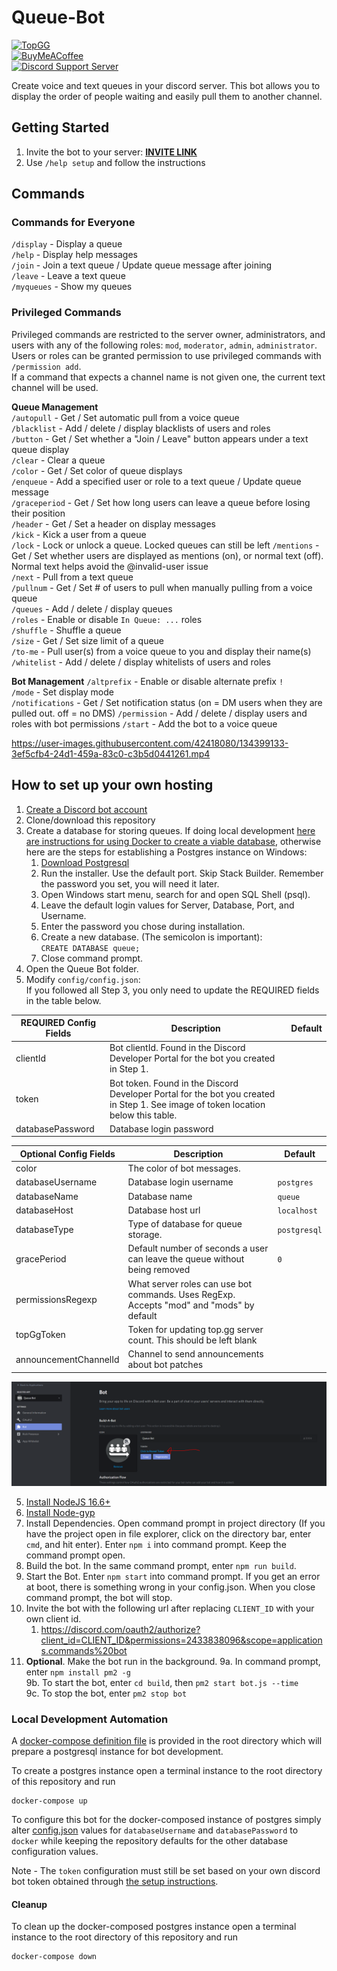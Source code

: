   
# Queue-Bot  
  
[![TopGG](https://top.gg/api/widget/status/679018301543677959.svg?noavatar=true)](https://top.gg/bot/679018301543677959)  
[![BuyMeACoffee](https://img.shields.io/badge/BuyMeACoffee-Donate-ff9004.svg?logo=CoffeeScript&style=flat-square)](https://www.buymeacoffee.com/Arroww)  
[![Discord Support Server](https://img.shields.io/discord/678645128755150863?label=Discord&style=flat-square)](https://discord.gg/RbmfnP3)  
  
Create voice and text queues in your discord server. This bot allows you to display the order of people waiting and easily pull them to another channel.  
  
## Getting Started  
1. Invite the bot to your server: **[INVITE LINK](https://discord.com/oauth2/authorize?client_id=679018301543677959&permissions=2232511568&scope=bot%20applications.commands)**  
2. Use `/help setup` and follow the instructions  
  
## Commands  
  
### Commands for Everyone
`/display` - Display a queue  
`/help` - Display help messages  
`/join` - Join a text queue / Update queue message after joining  
`/leave` - Leave a text queue  
`/myqueues` - Show my queues  
  
### Privileged Commands  
Privileged commands are restricted to the server owner, administrators, and users with any of the following roles: `mod`, `moderator`, `admin`, `administrator`. Users or roles can be granted permission to use privileged commands with `/permission add`.  
If a command that expects a channel name is not given one, the current text channel will be used.  
  
**Queue Management**  
`/autopull` - Get / Set automatic pull from a voice queue  
`/blacklist` - Add / delete / display blacklists of users and roles  
`/button` - Get / Set whether a \"Join / Leave\" button appears under a text queue display  
`/clear` - Clear a queue  
`/color` - Get / Set color of queue displays  
`/enqueue` - Add a specified user or role to a text queue / Update queue message  
`/graceperiod` - Get / Set how long users can leave a queue before losing their position  
`/header` - Get / Set a header on display messages  
`/kick` - Kick a user from a queue  
`/lock` - Lock or unlock a queue. Locked queues can still be left  `/mentions` - Get / Set whether users are displayed as mentions (on), or normal text (off). Normal text helps avoid the @invalid-user issue  
`/next` - Pull from a text queue  
`/pullnum` - Get / Set # of users to pull when manually pulling from a voice queue  
`/queues` - Add / delete / display queues  
`/roles` - Enable or disable `In Queue: ...` roles  
`/shuffle` - Shuffle a queue  
`/size` - Get / Set size limit of a queue  
`/to-me` - Pull user(s) from a voice queue to you and display their name(s)  
`/whitelist` - Add / delete / display whitelists of users and roles  

**Bot Management**
`/altprefix` - Enable or disable alternate prefix `!`  
`/mode` - Set display mode  
`/notifications` - Get / Set notification status (on = DM users when they are pulled out. off = no DMS)
`/permission` - Add / delete / display users and roles with bot permissions
`/start` - Add the bot to a voice queue

https://user-images.githubusercontent.com/42418080/134399133-3ef5cfb4-24d1-459a-83c0-c3b5d0441261.mp4  
  
## How to set up your own hosting  
1. [Create a Discord bot account](https://discordpy.readthedocs.io/en/latest/discord.html)
2. Clone/download this repository  
3. Create a database for storing queues. If doing local development [here are instructions for using Docker to create a viable database](#local-development-automation), otherwise here are the steps for establishing a Postgres instance on Windows:  
	1. [Download Postgresql](https://www.enterprisedb.com/downloads/postgres-postgresql-downloads)  
	2. Run the installer. Use the default port. Skip Stack Builder. Remember the password you set, you will need it later.  
	3. Open Windows start menu, search for and open SQL Shell (psql).  
	4. Leave the default login values for Server, Database, Port, and Username.  
	5. Enter the password you chose during installation.  
	6. Create a new database. (The semicolon is important):  
		`CREATE DATABASE queue;`  
	7. Close command prompt.  
4. Open the Queue Bot folder.  
5. Modify `config/config.json`:  
	If you followed all Step 3, you only need to update the REQUIRED fields in the table below.

| REQUIRED Config Fields | Description                                                                                                                       | Default |
|------------------------|-----------------------------------------------------------------------------------------------------------------------------------|---------|
| clientId               | Bot clientId. Found in the Discord Developer Portal for the bot you created in Step 1.                                            |         |
| token                  | Bot token. Found in the Discord Developer Portal for the bot you created in Step 1. See image of token location below this table. |         |
| databasePassword       | Database login password                                                                                                           |         |
  
| Optional Config Fields | Description                                                                              | Default      |
|------------------------|------------------------------------------------------------------------------------------|--------------|
| color                  | The color of bot messages.                                                               |              |
| databaseUsername		     | Database login username                                                                  | `postgres`   |
| databaseName           | Database name                                                                            | `queue`      |
| databaseHost           | Database host url                                                                        | `localhost`  |
| databaseType           | Type of database for queue storage.                                                      | `postgresql` |
| gracePeriod            | Default number of seconds a user can leave the queue without being removed               | `0`          |
| permissionsRegexp      | What server roles can use bot commands. Uses RegExp. Accepts "mod" and "mods" by default |              |
| topGgToken             | Token for updating top.gg server count. This should be left blank                        |              |
| announcementChannelId  | Channel to send announcements about bot patches                                          |              |
  
![Token Location](docs/token_location.PNG)  
  
5. [Install NodeJS 16.6+](https://discordjs.guide/preparations/#installing-node-js)  
6. [Install Node-gyp](https://github.com/nodejs/node-gyp#installation)  
7. Install Dependencies. Open command prompt in project directory (If you have the project open in file explorer, click on the directory bar, enter `cmd`, and hit enter). Enter `npm i` into command prompt. Keep the command prompt open.  
8. Build the bot. In the same command prompt, enter `npm run build`.  
9. Start the Bot. Enter `npm start` into command prompt. If you get an error at boot, there is something wrong in your config.json. When you close command prompt, the bot will stop.  
10. Invite the bot with the following url after replacing `CLIENT_ID` with your own client id. 
    1. https://discord.com/oauth2/authorize?client_id=CLIENT_ID&permissions=2433838096&scope=applications.commands%20bot
11. **Optional**. Make the bot run in the background. 
     9a. In command prompt, enter `npm install pm2 -g`  
     9b. To start the bot, enter `cd build`, then `pm2 start bot.js --time`  
     9c. To stop the bot, enter `pm2 stop bot`  
  
### Local Development Automation
A [docker-compose definition file](docker-compose.yml) is provided in the root directory which will prepare a postgresql instance for bot development.  
  
To create a postgres instance open a terminal instance to the root directory of this repository and run  
```  
docker-compose up  
```
To configure this bot for the docker-composed instance of postgres simply alter [config.json](config/config.json) values for `databaseUsername` and `databasePassword` to `docker` while keeping the repository defaults for the other database configuration values.  
  
Note - The `token` configuration must still be set based on your own discord bot token obtained through [the setup instructions](#how-to-set-up-your-own-hosting).  
  
#### Cleanup
To clean up the docker-composed postgres instance open a terminal instance to the root directory of this repository and run  
```  
docker-compose down  
```  
